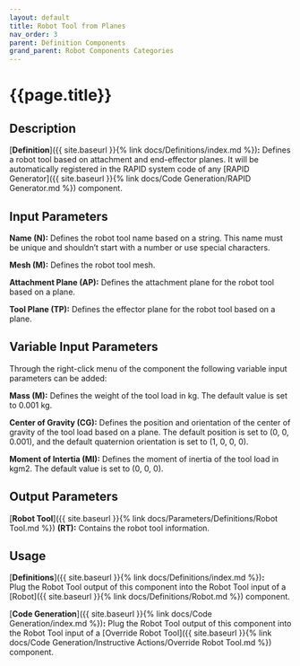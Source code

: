 ```yaml
---
layout: default
title: Robot Tool from Planes
nav_order: 3
parent: Definition Components
grand_parent: Robot Components Categories
---
```


# **{{page.title}}**

## **Description**

[**Definition**]({{ site.baseurl }}{% link docs/Definitions/index.md %})**:** 
Defines a robot tool based on attachment and end-effector planes. It will be automatically registered in the RAPID system code of any [RAPID Generator]({{ site.baseurl }}{% link docs/Code Generation/RAPID Generator.md %}) component.

## **Input Parameters**

**Name (N):** Defines the robot tool name based on a string. This name must be unique and shouldn’t start with a number or use special characters.

**Mesh (M):** Defines the robot tool mesh.

**Attachment Plane (AP):** Defines the attachment plane for the robot tool based on a plane.

**Tool Plane (TP):** Defines the effector plane for the robot tool based on a plane.

## **Variable Input Parameters**

Through the right-click menu of the component the following variable input parameters can be added:

**Mass (M):** Defines the weight of the tool load in kg. The default value is set to 0.001 kg.

**Center of Gravity (CG):** Defines the position and orientation of the center of gravity of the tool load based on a plane. The default position is set to (0, 0, 0.001), and the default quaternion orientation is set to (1, 0, 0, 0).

**Moment of Intertia (MI):** Defines the moment of inertia of the tool load in kgm2. The default value is set to (0, 0, 0). 

## **Output Parameters**

[**Robot Tool**]({{ site.baseurl }}{% link docs/Parameters/Definitions/Robot Tool.md %}) **(RT):** Contains the robot tool information.

## **Usage**

[**Definitions**]({{ site.baseurl }}{% link docs/Definitions/index.md %})**:**  
Plug the Robot Tool output of this component into the Robot Tool input of a [Robot]({{ site.baseurl }}{% link docs/Definitions/Robot.md %}) component. 

[**Code Generation**]({{ site.baseurl }}{% link docs/Code Generation/index.md %})**:** Plug the Robot Tool output of this component into the Robot Tool input of a [Override Robot Tool]({{ site.baseurl }}{% link docs/Code Generation/Instructive Actions/Override Robot Tool.md %}) component.
